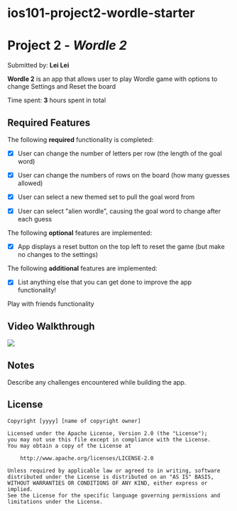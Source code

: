 # ios101-project2-wordle-starter

# Project 2 - *Wordle 2*

Submitted by: **Lei Lei**

**Wordle 2** is an app that allows user to play Wordle game with options to change Settings and Reset the board

Time spent: **3** hours spent in total

## Required Features

The following **required** functionality is completed:

- [X] User can change the number of letters per row (the length of the goal word)
- [X] User can change the numbers of rows on the board (how many guesses allowed)
- [X] User can select a new themed set to pull the goal word from
- [X] User can select "alien wordle", causing the goal word to change after each guess


The following **optional** features are implemented:

- [X] App displays a reset button on the top left to reset the game (but make no changes to the settings)

The following **additional** features are implemented:

- [X] List anything else that you can get done to improve the app functionality!

Play with friends functionality

## Video Walkthrough


<div>
    <a href="https://www.loom.com/share/18f2375843b144b69447fa13dfd6b78a">
    </a>
    <a href="https://www.loom.com/share/18f2375843b144b69447fa13dfd6b78a">
      <img style="max-width:300px;" src="https://cdn.loom.com/sessions/thumbnails/18f2375843b144b69447fa13dfd6b78a-0559095aa68b53a2-full-play.gif">
    </a>
  </div>


## Notes

Describe any challenges encountered while building the app.

## License

    Copyright [yyyy] [name of copyright owner]

    Licensed under the Apache License, Version 2.0 (the "License");
    you may not use this file except in compliance with the License.
    You may obtain a copy of the License at

        http://www.apache.org/licenses/LICENSE-2.0

    Unless required by applicable law or agreed to in writing, software
    distributed under the License is distributed on an "AS IS" BASIS,
    WITHOUT WARRANTIES OR CONDITIONS OF ANY KIND, either express or implied.
    See the License for the specific language governing permissions and
    limitations under the License.
  
